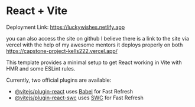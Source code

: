 # React + Vite


Deployment Link:
https://luckywishes.netlify.app

you can also access the site on github I believe there is a link to the site via vercel with the help of my awesome mentors it deploys properly on both
https://capstone-project-kells222.vercel.app/



This template provides a minimal setup to get React working in Vite with HMR and some ESLint rules.

Currently, two official plugins are available:

- [@vitejs/plugin-react](https://github.com/vitejs/vite-plugin-react/blob/main/packages/plugin-react/README.md) uses [Babel](https://babeljs.io/) for Fast Refresh
- [@vitejs/plugin-react-swc](https://github.com/vitejs/vite-plugin-react-swc) uses [SWC](https://swc.rs/) for Fast Refresh

